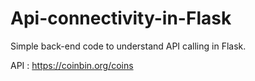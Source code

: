 # Api-connectivity-in-Flask
Simple back-end code to understand API calling in Flask.

API : https://coinbin.org/coins



